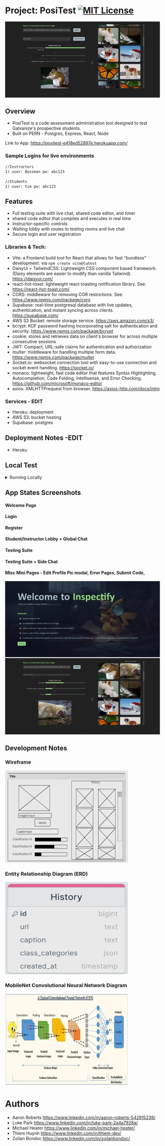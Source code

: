 # Project: PosiTest [![MIT License](https://img.shields.io/badge/License-MIT-green.svg)](https://choosealicense.com/licenses/mit/)
![App Screenshot](https://github.com/thiem-dev/inspectify-image/blob/dev/readMeAssets/inspectify-mainv1.jpg)


## Overview 
- PosiTest is a code assessment administration tool designed to test Galvanize's prospective students.
- Built on PERN - Postgres, Express, React, Node 

Link to App: https://positest-e418ed52897e.herokuapp.com/


### Sample Logins for live environments
```
//Instructors
1) user: Bossman pw: abc123

//Students
1) user: tim pw: abc123
```


## Features
- Full testing suite with live chat, shared code editor, and timer
- shared code editor that compiles and executes in real time 
- Instructor-specific controls
- Waiting lobby with routes to testing rooms and live chat
- Secure login and user registration


### Libraries & Tech:
- Vite: a Frontend build tool for React that allows for fast "bundless" development. via `npm create vite@latest`
- DaisyUi + TailwindCSS:  Lightweight CSS component based framework. (Daisy elements are easier to modify than vanilla Tailwind). https://daisyui.com/
- react-hot-toast: lightweight react toasting notification library. See: https://react-hot-toast.com/ 
- CORS: middleware for removing COR restrictions. See: https://www.npmjs.com/package/cors
- Supabase: real-time postgresql database with live updates, authentication, and instant syncing across clients. https://supabase.com/ 
- AWS S3 Bucket: remote storage service. https://aws.amazon.com/s3/ 
- bcrypt: KDF password hashing incorporating salt for authentication and security. https://www.npmjs.com/package/bcrypt 
- cookie: stores and retrieves data on client's browser for across multiple consecutive sessions
- JWT: Compact, URL-safe claims for authentication and authorization
- multer: middleware for handling multiple form data. https://www.npmjs.com/package/multer 
- Socket.io: websocket connection tool with easy-to-use connection and socket event handling. https://socket.io/ 
- monaco: lightweight, fast code editor that features Syntax Highlighting, Autocompletion, Code Folding, Intellisense, and Error Checking. https://github.com/microsoft/monaco-editor 
- axios: XMLHTTPrequest from browser. https://axios-http.com/docs/intro 


### Services - EDIT
- Heroku: deployment
- AWS S3: bucket hosting
- Supabase: postgres


## Deployment Notes -EDIT
- Heroku


## Local Test
<details>
  <summary>Running Locally</summary>

- Clone repo
- App is split into client and server side.
- Plug in `.env` variables
    - See .env.template for variables
    - Create supabase database
    - Seed & migrate into supabase database
- Create AWS S3
- CD into Client, run 'npm install', 'npm run dev'
- On a separate terminal, 'npm install', 'npm run dev-server'
- 

### Server Side
- `npm install`
- `npm run dev-server`



### Client Side
- `cd client`
- `npm install`
- `npm run dev`

</details>


## App States Screenshots

#### Welcome Page

#### Login 

#### Register

#### Student/Instructor Lobby + Global Chat

#### Testing Suite 

#### Testing Suite + Side Chat

#### Misc Mini Pages - Edit Profile Pic modal, Error Pages, Submit Code, 




![App Screenshot](https://github.com/thiem-dev/inspectify-image/blob/dev/readMeAssets/inspectify-herov1.jpg)
![App Screenshot](https://github.com/thiem-dev/inspectify-image/blob/dev/readMeAssets/inspectify-mainBv1.jpg)


## Development Notes

<h3>Wireframe</h3>
<img src="https://github.com/thiem-dev/inspectify-image/blob/dev/readMeAssets/inspectify-wireframev1.jpg" alt="Wireframe" width="400" height="300">


<h3>Entity Relationship Diagram (ERD)</h3>
<img src="https://github.com/thiem-dev/inspectify-image/blob/dev/readMeAssets/inspectify-ERDv2.jpg" alt="ERD" width="400" height="300">


<h3>MobileNet Convolutional Neural Network Diagram</h3>
<img src="https://github.com/thiem-dev/inspectify-image/blob/dev/readMeAssets/MobileNet-basicCNN.jpg" alt="MobileNet CNN Diagram" width="400" height="300">

# Authors
- Aaron Roberts https://www.linkedin.com/in/aaron-roberts-542915239/
- Luke Park https://www.linkedin.com/in/luke-park-2a4a7928a/
- Michael Heater https://www.linkedin.com/in/michael-heeter/
- Thiem Huynh https://www.linkedin.com/in/thiem-dev/
- Zoilan Bondoc https://www.linkedin.com/in/zoilanbondoc/
